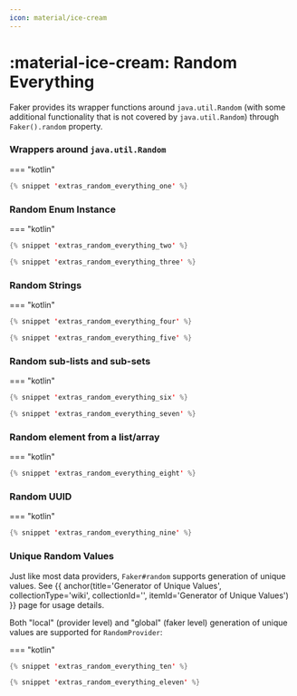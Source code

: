 ```yaml
---
icon: material/ice-cream
---
```


# :material-ice-cream: Random Everything

Faker provides its wrapper functions around `java.util.Random` (with some additional functionality that is not covered by `java.util.Random`) through `Faker().random` property.

### Wrappers around `java.util.Random`



=== "kotlin"

```kotlin
{% snippet 'extras_random_everything_one' %}
```





### Random Enum Instance



=== "kotlin"

```kotlin
{% snippet 'extras_random_everything_two' %}

{% snippet 'extras_random_everything_three' %}
```





### Random Strings



=== "kotlin"

```kotlin
{% snippet 'extras_random_everything_four' %}

{% snippet 'extras_random_everything_five' %}
```





### Random sub-lists and sub-sets



=== "kotlin"

```kotlin
{% snippet 'extras_random_everything_six' %}

{% snippet 'extras_random_everything_seven' %}
```





### Random element from a list/array



=== "kotlin"

```kotlin
{% snippet 'extras_random_everything_eight' %}
```





### Random UUID



=== "kotlin"

```kotlin
{% snippet 'extras_random_everything_nine' %}
```





### Unique Random Values

Just like most data providers, `Faker#random` supports generation of unique values. See {{ anchor(title='Generator of Unique Values', collectionType='wiki', collectionId='', itemId='Generator of Unique Values') }} page for usage details.

Both "local" (provider level) and "global" (faker level) generation of unique values are supported for `RandomProvider`:



=== "kotlin"

```kotlin
{% snippet 'extras_random_everything_ten' %}
```

```kotlin
{% snippet 'extras_random_everything_eleven' %}
```







<br>


